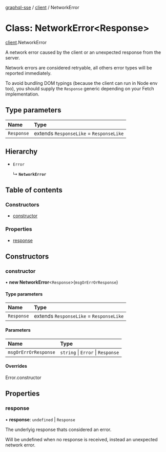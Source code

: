 [graphql-sse](../README.md) / [client](../modules/client.md) / NetworkError

# Class: NetworkError<Response\>

[client](../modules/client.md).NetworkError

A network error caused by the client or an unexpected response from the server.

Network errors are considered retryable, all others error types will be reported
immediately.

To avoid bundling DOM typings (because the client can run in Node env too),
you should supply the `Response` generic depending on your Fetch implementation.

## Type parameters

| Name | Type |
| :------ | :------ |
| `Response` | extends `ResponseLike` = `ResponseLike` |

## Hierarchy

- `Error`

  ↳ **`NetworkError`**

## Table of contents

### Constructors

- [constructor](client.NetworkError.md#constructor)

### Properties

- [response](client.NetworkError.md#response)

## Constructors

### constructor

• **new NetworkError**<`Response`\>(`msgOrErrOrResponse`)

#### Type parameters

| Name | Type |
| :------ | :------ |
| `Response` | extends `ResponseLike` = `ResponseLike` |

#### Parameters

| Name | Type |
| :------ | :------ |
| `msgOrErrOrResponse` | `string` \| `Error` \| `Response` |

#### Overrides

Error.constructor

## Properties

### response

• **response**: `undefined` \| `Response`

The underlyig response thats considered an error.

Will be undefined when no response is received,
instead an unexpected network error.
